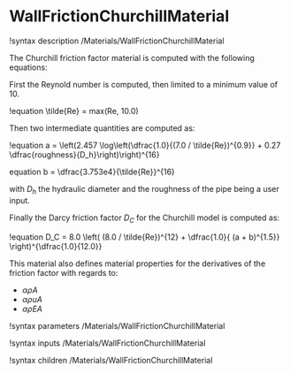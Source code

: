 # WallFrictionChurchillMaterial

!syntax description /Materials/WallFrictionChurchillMaterial

The Churchill friction factor material is computed with the following equations:

First the Reynold number is computed, then limited to a minimum value of 10.

!equation
\tilde{Re} = max(Re, 10.0)

Then two intermediate quantities are computed as:

!equation
a = \left(2.457 \log\left(\dfrac{1.0}{(7.0 / \tilde{Re})^{0.9}} + 0.27 \dfrac{roughness}{D_h}\right)\right)^{16}

equation
b = \dfrac{3.753e4}{\tilde{Re}}^{16}

with $D_h$ the hydraulic diameter and the roughness of the pipe being a user input.

Finally the Darcy friction factor $D_C$ for the Churchill model is computed as:

!equation
D_C = 8.0 \left( (8.0 / \tilde{Re})^{12} + \dfrac{1.0}{ (a + b)^{1.5}} \right)^{\dfrac{1.0}{12.0}}

This material also defines material properties for the derivatives of the friction factor with regards to:

- $\alpha \rho A$
- $\alpha \rho u A$
- $\alpha \rho E A$

!syntax parameters /Materials/WallFrictionChurchillMaterial

!syntax inputs /Materials/WallFrictionChurchillMaterial

!syntax children /Materials/WallFrictionChurchillMaterial
